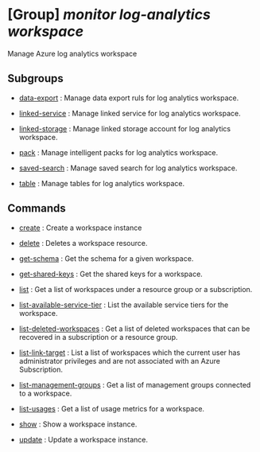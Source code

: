# [Group] _monitor log-analytics workspace_

Manage Azure log analytics workspace

## Subgroups

- [data-export](/Commands/monitor/log-analytics/workspace/data-export/readme.md)
: Manage data export ruls for log analytics workspace.

- [linked-service](/Commands/monitor/log-analytics/workspace/linked-service/readme.md)
: Manage linked service for log analytics workspace.

- [linked-storage](/Commands/monitor/log-analytics/workspace/linked-storage/readme.md)
: Manage linked storage account for log analytics workspace.

- [pack](/Commands/monitor/log-analytics/workspace/pack/readme.md)
: Manage intelligent packs for log analytics workspace.

- [saved-search](/Commands/monitor/log-analytics/workspace/saved-search/readme.md)
: Manage saved search for log analytics workspace.

- [table](/Commands/monitor/log-analytics/workspace/table/readme.md)
: Manage tables for log analytics workspace.

## Commands

- [create](/Commands/monitor/log-analytics/workspace/_create.md)
: Create a workspace instance

- [delete](/Commands/monitor/log-analytics/workspace/_delete.md)
: Deletes a workspace resource.

- [get-schema](/Commands/monitor/log-analytics/workspace/_get-schema.md)
: Get the schema for a given workspace.

- [get-shared-keys](/Commands/monitor/log-analytics/workspace/_get-shared-keys.md)
: Get the shared keys for a workspace.

- [list](/Commands/monitor/log-analytics/workspace/_list.md)
: Get a list of workspaces under a resource group or a subscription.

- [list-available-service-tier](/Commands/monitor/log-analytics/workspace/_list-available-service-tier.md)
: List the available service tiers for the workspace.

- [list-deleted-workspaces](/Commands/monitor/log-analytics/workspace/_list-deleted-workspaces.md)
: Get a list of deleted workspaces that can be recovered in a subscription or a resource group.

- [list-link-target](/Commands/monitor/log-analytics/workspace/_list-link-target.md)
: List a list of workspaces which the current user has administrator privileges and are not associated with an Azure Subscription.

- [list-management-groups](/Commands/monitor/log-analytics/workspace/_list-management-groups.md)
: Get a list of management groups connected to a workspace.

- [list-usages](/Commands/monitor/log-analytics/workspace/_list-usages.md)
: Get a list of usage metrics for a workspace.

- [show](/Commands/monitor/log-analytics/workspace/_show.md)
: Show a workspace instance.

- [update](/Commands/monitor/log-analytics/workspace/_update.md)
: Update a workspace instance.
